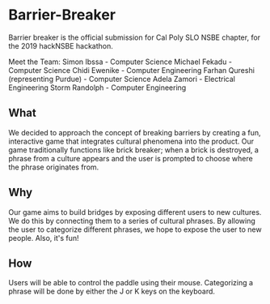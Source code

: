 # Barrier-Breaker
Barrier breaker is the official submission for Cal Poly SLO NSBE chapter, for the 2019 hackNSBE hackathon. 

Meet the Team:
Simon Ibssa - Computer Science
Michael Fekadu - Computer Science
Chidi Ewenike - Computer Engineering
Farhan Qureshi (representing Purdue) - Computer Science
Adela Zamori - Electrical Engineering
Storm Randolph - Computer Engineering

## What
We decided to approach the concept of breaking barriers by creating a fun, interactive game that integrates cultural phenomena into the product. Our game traditionally functions like brick breaker; when a brick is destroyed, a phrase from a culture appears and the user is prompted to choose where the phrase originates from.

## Why
Our game aims to build bridges by exposing different users to new cultures. We do this by connecting them to a series of cultural phrases. By allowing the user to categorize different phrases, we hope to expose the user to new people. Also, it's fun!

## How
Users will be able to control the paddle using their mouse. Categorizing a phrase will be done by either the J or K keys on the keyboard.




